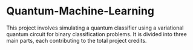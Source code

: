 # Quantum-Machine-Learning
This project involves simulating a quantum classifier using a variational quantum circuit for binary classification problems. It is divided into three main parts, each contributing to the total project credits.
